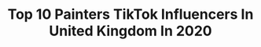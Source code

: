 ---
title: Top 10 Painters TikTok Influencers In United Kingdom In 2020
description: >-
  Find top painters TikTok influencers in United Kingdom in 2020. Most popular hashtags: #painter #artist #canvas #sunset.
platform: TikTok
profiles:
  - username: "legend_sylvesterstallone"
    fullname: >-
      Sylvester Stallone
    location: "United Kingdom"
    followers: 797510
    engagement: 841
    commentsToLikes: 0.024558
    id: ck9c8wwq3tdw90j78lhv5cxmq
    verified: false
    hashtags: ""
  - username: "misskatemonroe"
    fullname: >-
      Kate Monroe Groves
    location: "United Kingdom"
    followers: 85964
    engagement: 1242
    commentsToLikes: 0.040039
    id: ck92x2t7wwwmm0j782avfaj8l
    verified: false
    hashtags: "#lockdpwnlife, #catvideos, #tiktokart, #vampire"
  - username: "paintwithasif"
    fullname: >-
      Paint with Asif
    location: "United Kingdom"
    followers: 20138
    engagement: 1479
    commentsToLikes: 0.021543
    id: ck8f7f5hi2xfi0j78d8zzq19p
    verified: false
    hashtags: "#4typesofclouds, #mangodrawing, #acrylics, #dandelion"
  - username: "fairy.freak"
    fullname: >-
      fairy.freak
    location: "United Kingdom"
    followers: 17396
    engagement: 1426
    commentsToLikes: 0.025478
    id: ckacaqf3lh4ky0i78qa0d7wjm
    verified: false
    hashtags: "#butterfly, #butterflyeffect, #satisfy, #makeu"
  - username: "eash.suga"
    fullname: >-
      eash
    location: "United Kingdom"
    followers: 29158
    engagement: 1773
    commentsToLikes: 0.009813
    id: ck8z658tbkodp0j78757kjfmp
    verified: false
    hashtags: "#jimin, #pink, #drawing, #satisfying"
  - username: "paint_warrior"
    fullname: >-
      KJE painters
    location: "United Kingdom"
    followers: 27820
    engagement: 321
    commentsToLikes: 0.017382
    id: ck81q7qbfgm2m0j78x11s8ycz
    verified: false
    hashtags: "#sound, #puppy, #forupage, #refurbish"
  - username: "hollysherbertart"
    fullname: >-
      hollysherbertart
    location: "United Kingdom"
    followers: 15006
    engagement: 1571
    commentsToLikes: 0.014095
    id: ck81qxg5skpog0j785hrq56zp
    verified: false
    hashtags: "#viral, #pretty, #creative, #digital"
  - username: "laurence_m_white"
    fullname: >-
      Laurence M White
    location: "United Kingdom"
    followers: 114696
    engagement: 795
    commentsToLikes: 0.008707
    id: ck8f7gb9b32170j78x2ty6197
    verified: false
    hashtags: "#tiktokart, #cheeky, #tioletroll, #client"
  - username: "lewisbennettart"
    fullname: >-
      LewisBennettArt
    location: "United Kingdom"
    followers: 3006
    engagement: 1936
    commentsToLikes: 0.089193
    id: ck8orcyzrbkkb0j78ymdv9rxs
    verified: false
    hashtags: "#pencilsketch, #ripjuice, #canvaspainting, #ripxxxtentacion"
  - username: "rileykayscott"
    fullname: >-
      rileykayscott
    location: "United Kingdom"
    followers: 177536
    engagement: 2177
    commentsToLikes: 0.041492
    id: ck8kh4ocllbbx0j78eo2qvm4q
    verified: false
    hashtags: "#fashionshow, #challenge, #messy, #ilovefood"
---